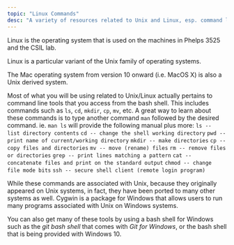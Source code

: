 ```yaml
---
topic: "Linux Commands"
desc: "A variety of resources related to Unix and Linux, esp. command line tools"
---
```


Linux is the operating system that is used on the machines in Phelps 3525 and the CSIL lab.

Linux is a particular variant of the Unix family of operating systems.

The Mac operating system from version 10 onward (i.e. MacOS X) is also a Unix derived system.

Most of what you will be using related to Unix/Linux actually pertains to command line tools that you access from the bash shell. This includes commands such as `ls`, `cd`, `mkdir`, `cp`, `mv`, etc. A great way to learn about these commands is to type another command `man` followed by the desired command. ie. `man ls` will provide the following manual plus more:
`ls -- list directory contents`
`cd -- change the shell working directory`
`pwd -- print name of current/working directory`
`mkdir -- make directories`
`cp -- copy files and directories`
`mv -- move (rename) files`
`rm -- remove files or directories`
`grep -- print lines matching a pattern`
`cat -- concatenate files and print on the standard output`
`chmod -- change file mode bits`
`ssh --	secure shell client (remote login program)`

While these commands are associated with Unix, because they originally appeared on Unix systems, in fact, they have been ported to many other systems as well.  Cygwin is a package for Windows that allows users to run many programs associated with Unix on Windows systems.

You can also get many of these tools by using a bash shell for Windows such as the *git bash shell* that comes with *Git for Windows*, or the bash shell that is being provided with Windows 10.
